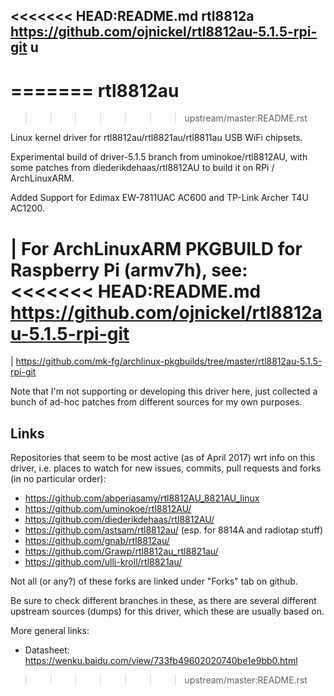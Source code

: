<<<<<<< HEAD:README.md
rtl8812a
https://github.com/ojnickel/rtl8812au-5.1.5-rpi-git	u
---------
=======
rtl8812au
=========
>>>>>>> upstream/master:README.rst

Linux kernel driver for rtl8812au/rtl8821au/rtl8811au USB WiFi chipsets.

Experimental build of driver-5.1.5 branch from uminokoe/rtl8812AU, with some
patches from diederikdehaas/rtl8812AU to build it on RPi / ArchLinuxARM.

Added Support for Edimax EW-7811UAC AC600 and TP-Link Archer T4U AC1200.

| For ArchLinuxARM PKGBUILD for Raspberry Pi (armv7h), see:
<<<<<<< HEAD:README.md
https://github.com/ojnickel/rtl8812au-5.1.5-rpi-git
=======
|   https://github.com/mk-fg/archlinux-pkgbuilds/tree/master/rtl8812au-5.1.5-rpi-git

Note that I'm not supporting or developing this driver here, just collected a
bunch of ad-hoc patches from different sources for my own purposes.


Links
-----

Repositories that seem to be most active (as of April 2017) wrt info on this
driver, i.e. places to watch for new issues, commits, pull requests and forks
(in no particular order):

- https://github.com/abperiasamy/rtl8812AU_8821AU_linux
- https://github.com/uminokoe/rtl8812AU/
- https://github.com/diederikdehaas/rtl8812AU/
- https://github.com/astsam/rtl8812au/ (esp. for 8814A and radiotap stuff)
- https://github.com/gnab/rtl8812au/
- https://github.com/Grawp/rtl8812au_rtl8821au/
- https://github.com/ulli-kroll/rtl8821au/

Not all (or any?) of these forks are linked under "Forks" tab on github.

Be sure to check different branches in these, as there are several different
upstream sources (dumps) for this driver, which these are usually based on.

More general links:

- Datasheet: https://wenku.baidu.com/view/733fb49602020740be1e9bb0.html
>>>>>>> upstream/master:README.rst
